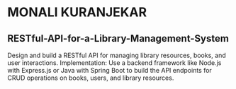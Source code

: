 # MONALI KURANJEKAR

## RESTful-API-for-a-Library-Management-System
Design and build a RESTful API for managing library resources, books, and user interactions. Implementation: Use a backend framework like Node.js with Express.js or Java with Spring Boot to build the API endpoints for CRUD operations on books, users, and library resources.
